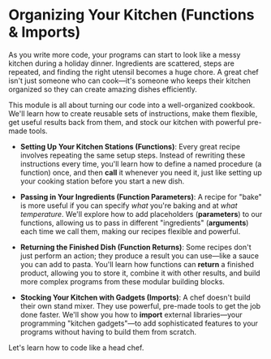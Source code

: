 # Organizing Your Kitchen (Functions & Imports)

As you write more code, your programs can start to look like a messy kitchen during a holiday dinner. Ingredients are scattered, steps are repeated, and finding the right utensil becomes a huge chore. A great chef isn't just someone who can cook—it's someone who keeps their kitchen organized so they can create amazing dishes efficiently.

This module is all about turning our code into a well-organized cookbook. We'll learn how to create reusable sets of instructions, make them flexible, get useful results back from them, and stock our kitchen with powerful pre-made tools.

*   **Setting Up Your Kitchen Stations (Functions)**: Every great recipe involves repeating the same setup steps. Instead of rewriting these instructions every time, you'll learn how to define a named procedure (a function) once, and then **call** it whenever you need it, just like setting up your cooking station before you start a new dish.

*   **Passing in Your Ingredients (Function Parameters)**: A recipe for "bake" is more useful if you can specify *what* you're baking and at *what temperature*. We'll explore how to add placeholders (**parameters**) to our functions, allowing us to pass in different "ingredients" (**arguments**) each time we call them, making our recipes flexible and powerful.

*   **Returning the Finished Dish (Function Returns)**: Some recipes don't just perform an action; they produce a result you can use—like a sauce you can add to pasta. You'll learn how functions can **return** a finished product, allowing you to store it, combine it with other results, and build more complex programs from these modular building blocks.

*   **Stocking Your Kitchen with Gadgets (Imports)**: A chef doesn't build their own stand mixer. They use powerful, pre-made tools to get the job done faster. We'll show you how to **import** external libraries—your programming "kitchen gadgets"—to add sophisticated features to your programs without having to build them from scratch.

Let's learn how to code like a head chef.
